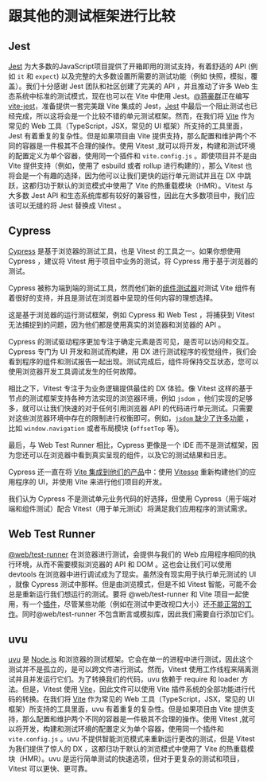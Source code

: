 # 跟其他的测试框架进行比较

## Jest

[Jest](https://jestjs.io/zh-Hans/) 为大多数的JavaScript项目提供了开箱即用的测试支持，有着舒适的 API (例如 `it` 和 `expect`) 以及完整的大多数设置所需要的测试功能（例如 快照，模拟，覆盖）。我们十分感谢 Jest 团队和社区创建了完美的 API ，并且推动了许多 Web 生态系统中标准的测试模式，现在也可以在 Vite 中使用 Jest。[@蒋豪群](https://twitter.com/haoqunjiang)正在编写 [vite-jest](https://github.com/sodatea/vite-jest#readme)，准备提供一套完美跟 Vite 集成的 Jest，[Jest](https://github.com/sodatea/vite-jest/blob/main/packages/vite-jest/README.md#vite-jest) 中最后一个阻止测试也已经完成，所以这将会是一个比较不错的单元测试框架。然而，在我们将 [Vite](https://cn.vitejs.dev/) 作为常见的 Web 工具（TypeScript，JSX，常见的 UI 框架）所支持的工具里面，Jest 有着重复的复杂性。但是如果项目由 Vite 提供支持，那么配置和维护两个不同的容器是一件极其不合理的操作。使用 Vitest ,就可以将开发，构建和测试环境的配置定义为单个容器，使用同一个插件和 `vite.config.js` 。即使项目并不是由 Vite 提供支持（例如，使用了 esbuild 或者 rollup 进行构建的），那么 Vitest 也将会是一个有趣的选择，因为他可以让我们更快的运行单元测试并且在 DX 中跳跃，这都归功于默认的浏览模式中使用了 Vite 的热重载模块（HMR）。Vitest 与大多数 Jest API 和生态系统库都有较好的兼容性，因此在大多数项目中，我们应该可以无缝的将 Jest 替换成 Vitest 。


## Cypress

[Cypress](https://www.cypress.io/) 是基于浏览器的测试工具，也是 Vitest 的工具之一。如果你想使用 Cypress ，建议将 Vitest 用于项目中业务的测试，将 Cypress 用于基于浏览器的测试。

Cypress 被称为端到端的测试工具，然而他们新的[组件测试器](https://on.cypress.io/component)对测试 Vite 组件有着很好的支持，并且是测试在浏览器中呈现的任何内容的理想选择。

这是基于浏览器的运行测试框架，例如 Cypress 和 Web Test ，将捕获到 Vitest 无法捕捉到的问题，因为他们都是使用真实的浏览器和浏览器的 API 。

Cypress 的测试驱动程序更加专注于确定元素是否可见，是否可以访问和交互。Cypress 专门为 UI 开发和测试而构建，用 DX 进行测试程序的视觉组件，我们会看到程序的组件和测试报告一起出现。测试完成后，组件将保持交互状态，您可以使用浏览器开发工具调试发生的任何故障。

相比之下，Vitest 专注于为业务逻辑提供最佳的 DX 体验。像 Vitest 这样的基于节点的测试框架支持各种方法实现的浏览器环境，例如 `jsdom` ，他们实现的足够多，就可以让我们快速的对于任何引用浏览器 API 的代码进行单元测试。只需要对这些浏览器环境中存在的限制进行权衡即可。例如，[`jsdom` 缺少了许多功能](https://github.com/jsdom/jsdom/issues?q=is%3Aissue+is%3Aopen+sort%3Acomments-desc) ，比如 `window.navigation` 或者布局模块 (`offsetTop` 等)。

最后，与 Web Test Runner 相比，Cypress 更像是一个 IDE 而不是测试框架，因为您还可以在浏览器中看到真实呈现的组件，以及它的测试结果和日志。

Cypress 还一直在将 [Vite 集成到他们的产品](https://www.youtube.com/watch?v=7S5cbY8iYLk)中：使用 [Vitesse](https://github.com/antfu/vitesse) 重新构建他们的应用程序的 UI，并使用 Vite 来进行他们项目的开发。


我们认为 Cypress 不是测试单元业务代码的好选择，但使用 Cypress（用于端对端和组件测试）配合 Vitest（用于单元测试）将满足我们应用程序的测试需求。

## Web Test Runner

[@web/test-runner](https://modern-web.dev/docs/test-runner/overview/) 在浏览器进行测试，会提供与我们的 Web 应用程序相同的执行环境，从而不需要模拟浏览器的 API 和 DOM 。这也会让我们可以使用 devtools 在浏览器中进行调试成为了现实。虽然没有现实用于执行单元测试的 UI ，就像 Cypress 测试中那样。但是由浏览模式，但是不如 Vitest 智能，可能不会总是重新运行我们想运行的测试。要将 @web/test-runner 和 Vite 项目一起使用，有一个[插件](https://github.com/material-svelte/vite-web-test-runner-plugin)，尽管某些功能（例如在测试中更改视口大小）还[不能正常的工作](https://github.com/material-svelte/vite-web-test-runner-plugin/issues/11)。同时@web/test-runner 不包含断言或模拟库，因此我们需要自行添加它们。

## uvu

[uvu](https://github.com/lukeed/uvu) 是 [Node.js](https://github.com/nodejs/node) 和浏览器的测试框架。它会在单一的进程中进行测试，因此这个测试并不是孤立的，是可以跨文件进行测试。然而，Vitest 使用工作线程来隔离测试并且并发运行它们。为了转换我们的代码，uvu 依赖于 require 和 loader 方法。但是，Vitest 使用 [Vite](https://cn.vitejs.dev)，因此文件可以使用 Vite 插件系统的全部功能进行代码的转换。在我们将 [Vite](https://cn.vitejs.dev/) 作为常见的 Web 工具（TypeScript，JSX，常见的 UI 框架）所支持的工具里面，uvu 有着重复的复杂性。但是如果项目由 Vite 提供支持，那么配置和维护两个不同的容器是一件极其不合理的操作。使用 Vitest ,就可以将开发，构建和测试环境的配置定义为单个容器，使用同一个插件和 `vite.config.js` 。uvu 不提供智能浏览模式来重新运行更改的测试，但是 Vitest 为我们提供了惊人的 DX ，这都归功于默认的浏览模式中使用了 Vite 的热重载模块（HMR）。uvu 是运行简单测试的快速选项，但对于更复杂的测试和项目，Vitest 可以更快、更可靠。
